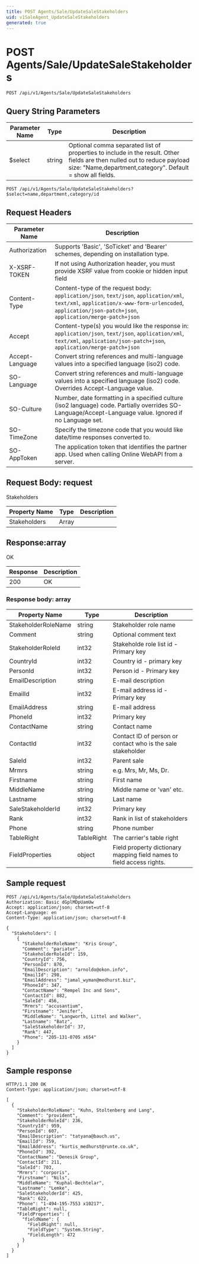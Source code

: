 ```yaml
---
title: POST Agents/Sale/UpdateSaleStakeholders
uid: v1SaleAgent_UpdateSaleStakeholders
generated: true
---
```


# POST Agents/Sale/UpdateSaleStakeholders

```http
POST /api/v1/Agents/Sale/UpdateSaleStakeholders
```









## Query String Parameters

| Parameter Name | Type |  Description |
|----------------|------|--------------|
| $select | string |  Optional comma separated list of properties to include in the result. Other fields are then nulled out to reduce payload size: "Name,department,category". Default = show all fields. |

```http
POST /api/v1/Agents/Sale/UpdateSaleStakeholders?$select=name,department,category/id
```


## Request Headers

| Parameter Name | Description |
|----------------|-------------|
| Authorization  | Supports 'Basic', 'SoTicket' and 'Bearer' schemes, depending on installation type. |
| X-XSRF-TOKEN   | If not using Authorization header, you must provide XSRF value from cookie or hidden input field |
| Content-Type | Content-type of the request body: `application/json`, `text/json`, `application/xml`, `text/xml`, `application/x-www-form-urlencoded`, `application/json-patch+json`, `application/merge-patch+json` |
| Accept         | Content-type(s) you would like the response in: `application/json`, `text/json`, `application/xml`, `text/xml`, `application/json-patch+json`, `application/merge-patch+json` |
| Accept-Language | Convert string references and multi-language values into a specified language (iso2) code. |
| SO-Language | Convert string references and multi-language values into a specified language (iso2) code. Overrides Accept-Language value. |
| SO-Culture | Number, date formatting in a specified culture (iso2 language) code. Partially overrides SO-Language/Accept-Language value. Ignored if no Language set. |
| SO-TimeZone | Specify the timezone code that you would like date/time responses converted to. |
| SO-AppToken | The application token that identifies the partner app. Used when calling Online WebAPI from a server. |

## Request Body: request 

Stakeholders 

| Property Name | Type |  Description |
|----------------|------|--------------|
| Stakeholders | Array |  |

## Response:array

OK

| Response | Description |
|----------------|-------------|
| 200 | OK |

### Response body: array

| Property Name | Type |  Description |
|----------------|------|--------------|
| StakeholderRoleName | string | Stakeholder role name |
| Comment | string | Optional comment text |
| StakeholderRoleId | int32 | Stakeholde role list id - Primary key |
| CountryId | int32 | Country id - primary key |
| PersonId | int32 | Person id - Primary key |
| EmailDescription | string | E-mail description |
| EmailId | int32 | E-mail address id - Primary key |
| EmailAddress | string | E-mail address |
| PhoneId | int32 | Primary key |
| ContactName | string | Contact name |
| ContactId | int32 | Contact ID of person or contact who is the sale stakeholder |
| SaleId | int32 | Parent sale |
| Mrmrs | string | e.g. Mrs, Mr, Ms, Dr. |
| Firstname | string | First name |
| MiddleName | string | Middle name or 'van' etc. |
| Lastname | string | Last name |
| SaleStakeholderId | int32 | Primary key |
| Rank | int32 | Rank in list of stakeholders |
| Phone | string | Phone number |
| TableRight | TableRight | The carrier's table right |
| FieldProperties | object | Field property dictionary mapping field names to field access rights. |

## Sample request

```http!
POST /api/v1/Agents/Sale/UpdateSaleStakeholders
Authorization: Basic dGplMDpUamUw
Accept: application/json; charset=utf-8
Accept-Language: en
Content-Type: application/json; charset=utf-8

{
  "Stakeholders": [
    {
      "StakeholderRoleName": "Kris Group",
      "Comment": "pariatur",
      "StakeholderRoleId": 159,
      "CountryId": 756,
      "PersonId": 870,
      "EmailDescription": "arnoldo@okon.info",
      "EmailId": 298,
      "EmailAddress": "jamal_wyman@medhurst.biz",
      "PhoneId": 347,
      "ContactName": "Rempel Inc and Sons",
      "ContactId": 882,
      "SaleId": 456,
      "Mrmrs": "accusantium",
      "Firstname": "Jenifer",
      "MiddleName": "Langworth, Littel and Walker",
      "Lastname": "Batz",
      "SaleStakeholderId": 37,
      "Rank": 447,
      "Phone": "205-131-0705 x654"
    }
  ]
}
```

## Sample response

```http_
HTTP/1.1 200 OK
Content-Type: application/json; charset=utf-8

[
  {
    "StakeholderRoleName": "Kuhn, Stoltenberg and Lang",
    "Comment": "provident",
    "StakeholderRoleId": 236,
    "CountryId": 959,
    "PersonId": 607,
    "EmailDescription": "tatyana@bauch.us",
    "EmailId": 759,
    "EmailAddress": "kurtis_medhurst@runte.co.uk",
    "PhoneId": 392,
    "ContactName": "Denesik Group",
    "ContactId": 211,
    "SaleId": 703,
    "Mrmrs": "corporis",
    "Firstname": "Nils",
    "MiddleName": "Kuphal-Bechtelar",
    "Lastname": "Lemke",
    "SaleStakeholderId": 425,
    "Rank": 622,
    "Phone": "1-494-195-7553 x10217",
    "TableRight": null,
    "FieldProperties": {
      "fieldName": {
        "FieldRight": null,
        "FieldType": "System.String",
        "FieldLength": 472
      }
    }
  }
]
```
